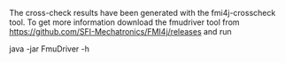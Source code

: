 
The cross-check results have been generated with the fmi4j-crosscheck tool.
To get more information download the fmudriver tool from https://github.com/SFI-Mechatronics/FMI4j/releases and run

java -jar FmuDriver -h
